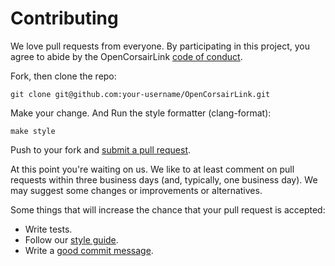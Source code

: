 # Contributing

We love pull requests from everyone. By participating in this project, you
agree to abide by the OpenCorsairLink [code of conduct].

[code of conduct]: https://github.com/audiohacked/OpenCorsairLink/blob/testing/.github/CODE_OF_CONDUCT.md

Fork, then clone the repo:

    git clone git@github.com:your-username/OpenCorsairLink.git

Make your change. And Run the style formatter (clang-format):

    make style

Push to your fork and [submit a pull request][pr].

[pr]: https://github.com/audiohacked/OpenCorsairLink/compare/

At this point you're waiting on us. We like to at least comment on pull requests
within three business days (and, typically, one business day). We may suggest
some changes or improvements or alternatives.

Some things that will increase the chance that your pull request is accepted:

* Write tests.
* Follow our [style guide][style].
* Write a [good commit message][commit].

[style]: https://github.com/audiohacked/OpenCorsairLink/tree/testing/docs/CODING_STANDARDS.md
[commit]: http://tbaggery.com/2008/04/19/a-note-about-git-commit-messages.html
